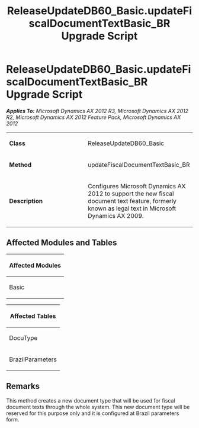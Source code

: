 ﻿---
title: ReleaseUpdateDB60_Basic.updateFiscalDocumentTextBasic_BR Upgrade Script
TOCTitle: ReleaseUpdateDB60_Basic.updateFiscalDocumentTextBasic_BR Upgrade Script
ms:assetid: 2e2db67b-44ef-19a7-8b48-e4290295a14f
ms:mtpsurl: https://msdn.microsoft.com/en-us/library/JJ736007(v=AX.60)
ms:contentKeyID: 49707422
ms.date: 05/18/2015
mtps_version: v=AX.60
---

# ReleaseUpdateDB60\_Basic.updateFiscalDocumentTextBasic\_BR Upgrade Script 


_**Applies To:** Microsoft Dynamics AX 2012 R3, Microsoft Dynamics AX 2012 R2, Microsoft Dynamics AX 2012 Feature Pack, Microsoft Dynamics AX 2012_

<table>
<colgroup>
<col style="width: 50%" />
<col style="width: 50%" />
</colgroup>
<tbody>
<tr class="odd">
<td><p><strong>Class</strong></p></td>
<td><p>ReleaseUpdateDB60_Basic</p></td>
</tr>
<tr class="even">
<td><p><strong>Method</strong></p></td>
<td><p>updateFiscalDocumentTextBasic_BR</p></td>
</tr>
<tr class="odd">
<td><p><strong>Description</strong></p></td>
<td><p>Configures Microsoft Dynamics AX 2012 to support the new fiscal document text feature, formerly known as legal text in Microsoft Dynamics AX 2009.</p></td>
</tr>
</tbody>
</table>


## Affected Modules and Tables

<table>
<colgroup>
<col style="width: 100%" />
</colgroup>
<thead>
<tr class="header">
<th><p>Affected Modules</p></th>
</tr>
</thead>
<tbody>
<tr class="odd">
<td><p>Basic</p></td>
</tr>
</tbody>
</table>


<table>
<colgroup>
<col style="width: 100%" />
</colgroup>
<thead>
<tr class="header">
<th><p>Affected Tables</p></th>
</tr>
</thead>
<tbody>
<tr class="odd">
<td><p>DocuType</p></td>
</tr>
<tr class="even">
<td><p>BrazilParameters</p></td>
</tr>
</tbody>
</table>


## Remarks

This method creates a new document type that will be used for fiscal document texts through the whole system. This new document type will be reserved for this purpose only and it is configured at Brazil parameters form.

  


